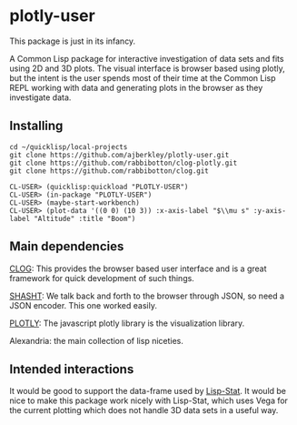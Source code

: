# plotly-user

This package is just in its infancy.

A Common Lisp package for interactive investigation of data sets and
fits using 2D and 3D plots.  The visual interface is browser based using plotly,
but the intent is the user spends most of their time at the Common
Lisp REPL working with data and generating plots in the browser as
they investigate data.

## Installing
```
cd ~/quicklisp/local-projects
git clone https://github.com/ajberkley/plotly-user.git
git clone https://github.com/rabbibotton/clog-plotly.git
git clone https://github.com/rabbibotton/clog.git
```

```
CL-USER> (quicklisp:quickload "PLOTLY-USER")
CL-USER> (in-package "PLOTLY-USER")
CL-USER> (maybe-start-workbench)
CL-USER> (plot-data '((0 0) (10 3)) :x-axis-label "$\\mu s" :y-axis-label "Altitude" :title "Boom")
```



## Main dependencies
[CLOG](https://github.com/rabbibotton/clog): This provides the browser based user interface and is a great framework for quick development of such things.

[SHASHT](https://github.com/yitzchak/shasht): We talk back and forth to the browser through JSON, so need a JSON encoder.  This one worked easily.

[PLOTLY](https://plotly.com/javascript/): The javascript plotly library is the visualization library.

Alexandria: the main collection of lisp niceties.

## Intended interactions

It would be good to support the data-frame used by
[Lisp-Stat](https://github.com/Lisp-Stat).  It would be nice to make
this package work nicely with Lisp-Stat, which uses Vega for the
current plotting which does not handle 3D data sets in a useful way.